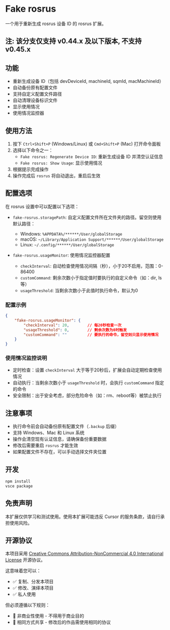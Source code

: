 # Fake rosrus

一个用于重新生成 rosrus 设备 ID 的 rosrus 扩展。

## 注: 该分支仅支持 v0.44.x 及以下版本, 不支持 v0.45.x

## 功能

- 重新生成设备 ID（包括 devDeviceId, machineId, sqmId, macMachineId）
- 自动备份原有配置文件
- 支持自定义配置文件路径
- 自动清理设备标识文件
- 显示使用情况
- 使用情况监控器

## 使用方法

1. 按下 `Ctrl+Shift+P` (Windows/Linux) 或 `Cmd+Shift+P` (Mac) 打开命令面板
2. 选择以下命令之一：
   - `Fake rosrus: Regenerate Device ID`: 重新生成设备 ID 并清空认证信息
   - `Fake rosrus: Show Usage`: 显示使用情况
3. 根据提示完成操作
4. 操作完成后 `rosrus` 将自动退出，重启后生效

## 配置选项

在 rosrus 设置中可以配置以下选项：

- `fake-rosrus.storagePath`: 自定义配置文件所在文件夹的路径。留空则使用默认路径：
  - Windows: `%APPDATA%/******/User/globalStorage`
  - macOS: `~/Library/Application Support/******/User/globalStorage`
  - Linux: `~/.config/******/User/globalStorage`

- `fake-rosrus.usageMonitor`: 使用情况监控器配置
  - `checkInterval`: 自动检查使用情况间隔（秒），小于20不启用，范围：0-86400
  - `customCommand`: 剩余次数小于指定值时要执行的自定义命令（如：dir, ls 等）
  - `usageThreshold`: 当剩余次数小于此值时执行命令，默认为0

### 配置示例

```json
{
    "fake-rosrus.usageMonitor": {
        "checkInterval": 20,        // 每20秒检查一次
        "usageThreshold": 0,        // 剩余次数为0时触发
        "customCommand": ""         // 要执行的命令，留空则只显示使用情况
    }
}
```

### 使用情况监控说明

- 定时检查：设置 `checkInterval` 大于等于20秒后，扩展会自动定期检查使用情况
- 自动执行：当剩余次数小于 `usageThreshold` 时，会执行 `customCommand` 指定的命令
- 安全限制：出于安全考虑，部分危险命令（如：rm、reboot等）被禁止执行

## 注意事项

- 执行命令前会自动备份原有配置文件（`.backup` 后缀）
- 支持 Windows、Mac 和 Linux 系统
- 操作会清空现有认证信息，请确保备份重要数据
- 修改后需要重启 `rosrus` 才能生效
- 如果配置文件不存在，可以手动选择文件夹位置

## 开发

```bash
npm install
vsce package
```

## 免责声明

本扩展仅供学习和测试使用。使用本扩展可能违反 Cursor 的服务条款，请自行承担使用风险。

## 开源协议

本项目采用 [Creative Commons Attribution-NonCommercial 4.0 International License](https://creativecommons.org/licenses/by-nc/4.0/) 开源协议。

这意味着您可以：
- ✅ 复制、分发本项目
- ✅ 修改、演绎本项目
- ✅ 私人使用

但必须遵循以下规则：
- 🚫 非商业性使用 - 不得用于商业目的
- 🔄 相同方式共享 - 修改后的作品需使用相同的协议
